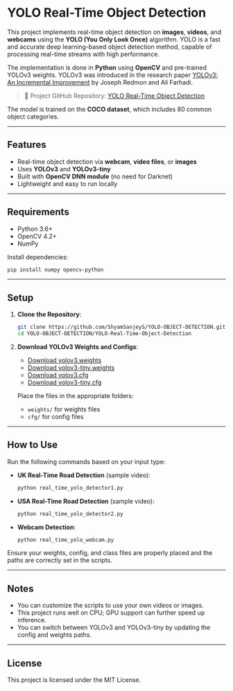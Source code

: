 # YOLO Real-Time Object Detection

This project implements real-time object detection on **images**, **videos**, and **webcams** using the **YOLO (You Only Look Once)** algorithm. YOLO is a fast and accurate deep learning-based object detection method, capable of processing real-time streams with high performance.

The implementation is done in **Python** using **OpenCV** and pre-trained YOLOv3 weights. YOLOv3 was introduced in the research paper [YOLOv3: An Incremental Improvement](https://pjreddie.com/media/files/papers/YOLOv3.pdf) by Joseph Redmon and Ali Farhadi.

> 🔗 Project GitHub Repository: [YOLO Real-Time Object Detection](https://github.com/ShyamSanjeyS/YOLO-OBJECT-DETECTION/tree/main/YOLO-Real-Time-Object-Detection)

The model is trained on the **COCO dataset**, which includes 80 common object categories.

---

## Features

- Real-time object detection via **webcam**, **video files**, or **images**
- Uses **YOLOv3** and **YOLOv3-tiny**
- Built with **OpenCV DNN module** (no need for Darknet)
- Lightweight and easy to run locally

---

## Requirements

- Python 3.6+
- OpenCV 4.2+
- NumPy

Install dependencies:

```bash
pip install numpy opencv-python
```

---

## Setup

1. **Clone the Repository**:

   ```bash
   git clone https://github.com/ShyamSanjeyS/YOLO-OBJECT-DETECTION.git
   cd YOLO-OBJECT-DETECTION/YOLO-Real-Time-Object-Detection
   ```

2. **Download YOLOv3 Weights and Configs**:

   - [Download yolov3.weights](https://pjreddie.com/media/files/yolov3.weights)
   - [Download yolov3-tiny.weights](https://pjreddie.com/media/files/yolov3-tiny.weights)
   - [Download yolov3.cfg](https://github.com/pjreddie/darknet/blob/master/cfg/yolov3.cfg)
   - [Download yolov3-tiny.cfg](https://github.com/pjreddie/darknet/blob/master/cfg/yolov3-tiny.cfg)

   Place the files in the appropriate folders:
   - `weights/` for weights files
   - `cfg/` for config files

---

## How to Use

Run the following commands based on your input type:

- **UK Real-Time Road Detection** (sample video):

  ```bash
  python real_time_yolo_detector1.py
  ```

- **USA Real-Time Road Detection** (sample video):

  ```bash
  python real_time_yolo_detector2.py
  ```

- **Webcam Detection**:

  ```bash
  python real_time_yolo_webcam.py
  ```

Ensure your weights, config, and class files are properly placed and the paths are correctly set in the scripts.

---

## Notes

- You can customize the scripts to use your own videos or images.
- This project runs well on CPU; GPU support can further speed up inference.
- You can switch between YOLOv3 and YOLOv3-tiny by updating the config and weights paths.

---

## License

This project is licensed under the MIT License.
